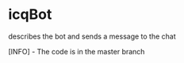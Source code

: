 # icqBot
describes the bot and sends a message to the chat

[INFO] - The code is in the master branch
